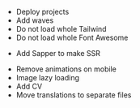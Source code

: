 - Deploy projects
- Add waves
- Do not load whole Tailwind
- Do not load whole Font Awesome
* Add Sapper to make SSR
- Remove animations on mobile
- Image lazy loading
- Add CV
- Move translations to separate files
